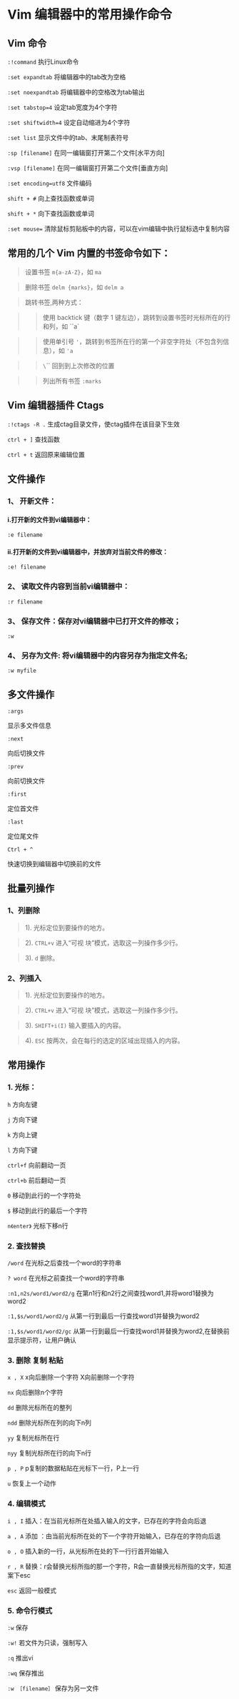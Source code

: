 # Vim 编辑器中的常用操作命令

## Vim 命令
`:!command`   执行Linux命令

`:set expandtab`  将编辑器中的tab改为空格

`:set noexpandtab`    将编辑器中的空格改为tab输出

`:set tabstop=4`  设定tab宽度为4个字符

`:set shiftwidth=4`   设定自动缩进为4个字符

`:set list`   显示文件中的tab、末尾制表符号

`:sp [filename]`  在同一编辑窗打开第二个文件[水平方向]

`:vsp [filename]`  在同一编辑窗打开第二个文件[垂直方向]

`:set encoding=utf8`  文件编码

`shift + #`  向上查找函数或单词

`shift + *`  向下查找函数或单词

`:set mouse=` 清除鼠标剪贴板中的内容，可以在vim编辑中执行鼠标选中复制内容


## 常用的几个 Vim 内置的书签命令如下：

> 设置书签 `m{a-zA-Z}`，如 `ma`

> 删除书签 `delm {marks}`，如 `delm a`

> 跳转书签,两种方式：

>> 使用 backtick 键（数字 1 键左边），跳转到设置书签时光标所在的行和列，如 ``a`

>> 使用单引号 `'`，跳转到书签所在行的第一个非空字符处（不包含列信息），如 `'a`

>> `\`\`` 回到到上次修改的位置

>> 列出所有书签 `:marks`


## Vim 编辑器插件 Ctags

`:!ctags -R .`  生成ctag目录文件，使ctag插件在该目录下生效

`ctrl + ]`    查找函数

`ctrl + t`    返回原来编辑位置

## 文件操作
### 1、 开新文件：

#### i.打开新的文件到vi编辑器中：

`:e filename`

#### ii.打开新的文件到vi编辑器中，并放弃对当前文件的修改：

`:e! filename`

### 2、 读取文件内容到当前vi编辑器中：

`:r filename`

### 3、 保存文件：保存对vi编辑器中已打开文件的修改；

`:w`

### 4、 另存为文件: 将vi编辑器中的内容另存为指定文件名;

`:w myfile`

## 多文件操作

`:args`

显示多文件信息

`:next`

向后切换文件

`:prev`

向前切换文件

`:first`

定位首文件

`:last`

定位尾文件

`Ctrl + ^`

快速切换到编辑器中切换前的文件

## 批量列操作

### 1、列删除

> 1). 光标定位到要操作的地方。

> 2). `CTRL+v` 进入“可视 块”模式，选取这一列操作多少行。

> 3). `d` 删除。

### 2、列插入

> 1). 光标定位到要操作的地方。

> 2). `CTRL+v` 进入“可视 块”模式，选取这一列操作多少行。

> 3). `SHIFT+i(I)` 输入要插入的内容。

> 4). `ESC` 按两次，会在每行的选定的区域出现插入的内容。

## 常用操作

### 1. 光标：

`h` 方向左键

`j`   方向下键

`k`  方向上键

`l`   方向下键

`ctrl+f` 向前翻动一页

`ctrl+b` 前后翻动一页

`0` 移动到此行的一个字符处

`$` 移动到此行的最后一个字符

`n《enter》` 光标下移n行

### 2. 查找替换

`/word`    在光标之后查找一个word的字符串

`? word`   在光标之前查找一个word的字符串

`:n1,n2s/word1/word2/g`    在第n1行和n2行之间查找word1,并将word1替换为word2

`:1,$s/word1/word2/g`     从第一行到最后一行查找word1并替换为word2

`:1,$s/word1/word2/gc`   从第一行到最后一行查找word1并替换为word2,在替换前显示提示符，让用户确认

### 3. 删除 复制 粘贴

`x , X`      x向后删除一个字符  X向前删除一个字符

`nx`        向后删除n个字符

`dd`          删除光标所在的整列

`ndd`        删除光标所在列的向下n列

`yy`         复制光标所在行

`nyy`        复制光标所在行的向下n行

`p , P`     p复制的数据粘贴在光标下一行，P上一行

`u`            恢复上一个动作

### 4. 编辑模式

`i , I`       插入：在当前光标所在处插入输入的文字，已存在的字符会向后退

`a , A`     添加 ：由当前光标所在处的下一个字符开始输入，已存在的字符向后退

`o , O`    插入新的一行，从光标所在处的下一行行首开始输入

`r , R`      替换：r会替换光标所指的那一个字符，R会一直替换光标所指的文字，知道案下esc

`esc`        返回一般模式

### 5. 命令行模式

`:w`       保存

`:w!`   若文件为只读，强制写入

`:q`       推出vi

`:wq`    保存推出

`:w ［filename］` 保存为另一文件
